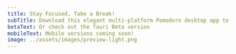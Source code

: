 ```yaml
---
title: Stay Focused, Take a Break!
subTitle: Download this elegant multi-platform Pomodoro desktop app to boost your productivity
betaText: Or check out the Tauri Beta version
mobileText: Mobile versions coming soon!
image: ../assets/images/preview-light.png
---
```

